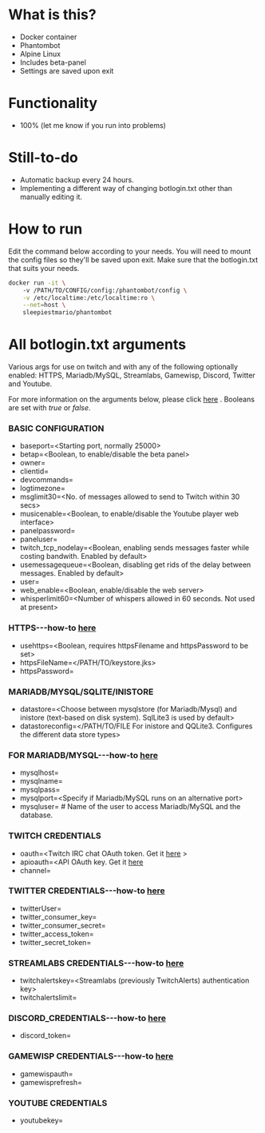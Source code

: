 # What is this?
* Docker container
* Phantombot
* Alpine Linux 
* Includes beta-panel
* Settings are saved upon exit

# Functionality
* 100% (let me know if you run into problems)

# Still-to-do
* Automatic backup every 24 hours.
* Implementing a different way of changing botlogin.txt other than manually editing it. 

# How to run
Edit the command below according to your needs. You will need to mount the config files so they'll be saved upon exit. Make sure that the botlogin.txt that suits your needs.
```sh
docker run -it \ 
	-v /PATH/TO/CONFIG/config:/phantombot/config \
	-v /etc/localtime:/etc/localtime:ro \
	--net=host \
	sleepiestmario/phantombot
```

# All botlogin.txt arguments
Various args for use on twitch and with any of the following optionally enabled: HTTPS, Mariadb/MySQL, Streamlabs, Gamewisp, Discord, Twitter and Youtube.

For more information on the arguments below, please click [here](https://community.phantombot.tv/t/settings-for-botlogin-txt/78) .
Booleans are set with *true* or *false*.

### BASIC CONFIGURATION
* baseport=<Starting port, normally 25000>
* betap=<Boolean, to enable/disable the beta panel>
* owner=<Name of the broadcaster>
* clientid=<Typically blank or not set. Can be obtained from Twitch>
* devcommands=<To help live debug with users. Enabled by default>
* logtimezone=<Specifies a timezone for logging>
* msglimit30=<No. of messages allowed to send to Twitch within 30 secs>
* musicenable=<Boolean, to enable/disable the Youtube player web interface>
* panelpassword=<Password to access the control panel and Youtube player>
* paneluser=<User used to access the control panel and Youtube player>
* twitch_tcp_nodelay=<Boolean, enabling sends messages faster while costing bandwith. Enabled by default>
* usemessagequeue=<Boolean, disabling get rids of the delay between messages. Enabled by default>
* user=<Name of your phantombot>
* web_enable=<Boolean, enable/disable the web server>
* whisperlimit60=<Number of whispers allowed in 60 seconds. Not used at present>
### HTTPS---how-to [here](https://community.phantombot.tv/t/how-to-enable-ssl-on-phantombot/71)
* usehttps=<Boolean, requires httpsFilename and httpsPassword to be set>
* httpsFileName=</PATH/TO/keystore.jks>
* httpsPassword=<Password of keystore.jks>
### MARIADB/MYSQL/SQLITE/INISTORE
* datastore=<Choose between mysqlstore (for Mariadb/Mysql) and inistore (text-based on disk system). SqlLite3 is used by default>
* datastoreconfig=</PATH/TO/FILE For inistore and QQLite3. Configures the different data store types> 
### FOR MARIADB/MYSQL---how-to [here](https://community.phantombot.tv/t/mysql-configuration/73)
* mysqlhost=<Hostname of the host>
* mysqlname=<Name of the database>
* mysqlpass=<Password of the user of the database>
* mysqlport=<Specify if Mariadb/MySQL runs on an alternative port>
* mysqluser=		# Name of the user to access Mariadb/MySQL and the database.
### TWITCH CREDENTIALS
* oauth=<Twitch IRC chat OAuth token. Get it [here](https://twitchapps.com/tmi/) >
* apioauth=<API OAuth key. Get it [here](https://twitchapps.com/tokengen/ )
*  channel=<Twitch channel phantombot will log into>
### TWITTER CREDENTIALS---how-to [here](https://community.phantombot.tv/t/twitter-integration-setup/65)
* twitterUser=<Name of your Twitter account>
* twitter_consumer_key=<Twitter authorization key>
* twitter_consumer_secret=<Twitter authorization key>
* twitter_access_token=<Twitter authorization key>
* twitter_secret_token=<Twitter authorization key>
### STREAMLABS CREDENTIALS---how-to [here](https://phantombot.tv/streamlabs/)
* twitchalertskey=<Streamlabs (previously TwitchAlerts) authentication key>
* twitchalertslimit=<Maximum number of donations to query at one time. Low number recommended>
### DISCORD_CREDENTIALS---how-to [here](https://community.phantombot.tv/t/discord-integration-setup/64)
* discord_token=<Discord token>
### GAMEWISP CREDENTIALS---how-to [here](https://phantombot.tv/gamewisp/)
* gamewispauth=<Autorization token>
* gamewisprefresh=<Autorization refresh token>
### YOUTUBE CREDENTIALS
* youtubekey=<Optional key from Youtube to authenticate with their API. Phantombot provides one internally>
